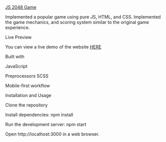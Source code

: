 [JS 2048 Game](https://samirmamedov1010.github.io/2048-game/)

Implemented a popular game using pure JS, HTML, and CSS. Implemented the game mechanics, and scoring system similar to the original game experience.

Live Preview

You can view a live demo of the website [HERE](https://samirmamedov1010.github.io/2048-game/)

Built with

JavaScript

Preprocessors SCSS

Mobile-first workflow

Installation and Usage

Clone the repository

Install dependencies: npm install

Run the development server: npm start

Open http://localhost:3000 in a web browser.
